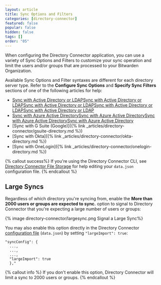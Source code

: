 ```yaml
---
layout: article
title: Sync Options and Filters
categories: [directory-connector]
featured: false
popular: false
hidden: false
tags: []
order: "05"
---
```


When configuring the Directory Connector application, you can use a variety of Sync Options and Filters to customize your sync operation and limit the users and/or groups that are processed to your Bitwarden Organization.

Available Sync Options and Filter syntaxes are different for each directory server type. Refer to the **Configure Sync Options** and **Specify Sync Filters** sections of one of the following articles for help:

- [Sync with Active Directory or LDAP]({{site.baseurl}}/article/ldap-directory/)[Sync with Active Directory or LDAP]({{site.baseurl}}/article/ldap-directory/)[Sync with Active Directory or LDAP]({{site.baseurl}}/article/ldap-directory/)[Sync with Active Directory or LDAP]({{site.baseurl}}/article/ldap-directory/)[Sync with Active Directory or LDAP]({{site.baseurl}}/article/ldap-directory/)
- [Sync with Azure Active Directory]({{site.baseurl}}/article/azure-active-directory/)[Sync with Azure Active Directory]({{site.baseurl}}/article/azure-active-directory/)[Sync with Azure Active Directory]({{site.baseurl}}/article/azure-active-directory/)[Sync with Azure Active Directory]({{site.baseurl}}/article/azure-active-directory/)
- [Sync with G Suite (Google)]({% link _articles/directory-connector/gsuite-directory.md %})
- [Sync with Okta]({% link _articles/directory-connector/okta-directory.md %})
- [Sync with OneLogin]({% link _articles/directory-connector/onelogin-directory.md %})

{% callout success%}
If you're using the Directory Connector CLI, see [Directory Connector File Storage]({{site.baseurl}}/article/directory-sync-shared/) for help editing your `data.json` configuration file.
{% endcallout %}

## Large Syncs

Regardless of which directory you're syncing from, enable the **More than 2000 users or groups are expected to sync.** option to signal to Directory Connector that you're expecting a large number of users or groups:

{% image directory-connector/largesync.png Signal a Large Sync%}

You may also enable this option directly in the Directory Connector [configuration file]({{site.baseurl}}/article/directory-sync-shared/#config-file) (`data.json`) by setting `"largeImport": true`:

```
"syncConfig": {
  ...,
  ...,
  ...,
  "largeImport": true
  },"
```

{% callout info %}
If you don't enable this option, Directory Connector will limit a sync to 2000 users or groups.
{% endcallout %}
